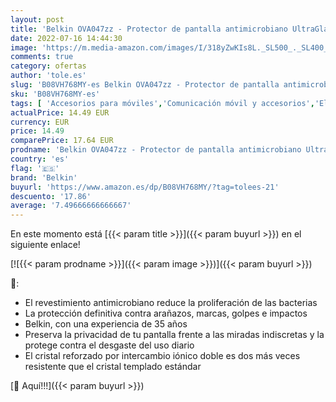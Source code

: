 ```yaml
---
layout: post
title: 'Belkin OVA047zz - Protector de pantalla antimicrobiano UltraGlass Privacy para iPhone 12 Pro Max'
date: 2022-07-16 14:44:30
image: 'https://m.media-amazon.com/images/I/318yZwKIs8L._SL500_._SL400_.jpg'
comments: true
category: ofertas
author: 'tole.es'
slug: 'B08VH768MY-es Belkin OVA047zz - Protector de pantalla antimicrobiano...'
sku: 'B08VH768MY-es'
tags: [ 'Accesorios para móviles','Comunicación móvil y accesorios','Electrónica','Mantenimiento, cuidado y reparaciones de teléfonos móviles','Protectores de pantalla para móviles','belkin','iphone','🇪🇸', ]
actualPrice: 14.49 EUR
currency: EUR
price: 14.49
comparePrice: 17.64 EUR
prodname: 'Belkin OVA047zz - Protector de pantalla antimicrobiano UltraGlass Privacy para iPhone 12 Pro Max'
country: 'es'
flag: '🇪🇸'
brand: 'Belkin'
buyurl: 'https://www.amazon.es/dp/B08VH768MY/?tag=tolees-21'
descuento: '17.86'
average: '7.49666666666667'
---
```


En este momento está [{{< param title >}}]({{< param buyurl >}}) en el siguiente enlace!

[![{{< param prodname >}}]({{< param image >}})]({{< param buyurl >}})

🔎:

- El revestimiento antimicrobiano reduce la proliferación de las bacterias
- La protección definitiva contra arañazos, marcas, golpes e impactos
- Belkin, con una experiencia de 35 años
- Preserva la privacidad de tu pantalla frente a las miradas indiscretas y la protege contra el desgaste del uso diario
- El cristal reforzado por intercambio iónico doble es dos más veces resistente que el cristal templado estándar

[🛒 Aquí!!!]({{< param buyurl >}})
